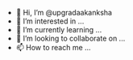 - 👋 Hi, I’m @upgradaakanksha
- 👀 I’m interested in ...
- 🌱 I’m currently learning ...
- 💞️ I’m looking to collaborate on ...
- 📫 How to reach me ...

<!---
upgradaakanksha/upgradaakanksha is a ✨ special ✨ repository because its `README.md` (this file) appears on your GitHub profile.
You can click the Preview link to take a look at your changes.
--->
